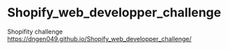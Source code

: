 # Shopify_web_developper_challenge
Shopifity challenge
https://dngen049.github.io/Shopify_web_developper_challenge/
